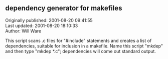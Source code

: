 ## dependency generator for makefiles  
Originally published: 2001-08-20 09:41:55  
Last updated: 2001-08-20 18:10:33  
Author: Will Ware  
  
This script scans .c files for "#include" statements and creates a list of
dependencies, suitable for inclusion in a makefile. Name this script "mkdep"
and then type "mkdep *.c"; dependencies will come out standard output.